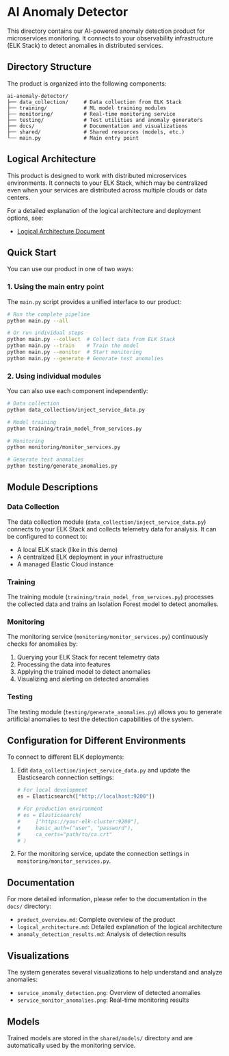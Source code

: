 # AI Anomaly Detector

This directory contains our AI-powered anomaly detection product for microservices monitoring. It connects to your observability infrastructure (ELK Stack) to detect anomalies in distributed services.

## Directory Structure

The product is organized into the following components:

```
ai-anomaly-detector/
├── data_collection/     # Data collection from ELK Stack
├── training/            # ML model training modules
├── monitoring/          # Real-time monitoring service
├── testing/             # Test utilities and anomaly generators
├── docs/                # Documentation and visualizations
├── shared/              # Shared resources (models, etc.)
└── main.py              # Main entry point
```

## Logical Architecture

This product is designed to work with distributed microservices environments. It connects to your ELK Stack, which may be centralized even when your services are distributed across multiple clouds or data centers.

For a detailed explanation of the logical architecture and deployment options, see:
- [Logical Architecture Document](docs/logical_architecture.md)

## Quick Start

You can use our product in one of two ways:

### 1. Using the main entry point

The `main.py` script provides a unified interface to our product:

```bash
# Run the complete pipeline
python main.py --all

# Or run individual steps
python main.py --collect  # Collect data from ELK Stack
python main.py --train    # Train the model
python main.py --monitor  # Start monitoring
python main.py --generate # Generate test anomalies
```

### 2. Using individual modules

You can also use each component independently:

```bash
# Data collection
python data_collection/inject_service_data.py

# Model training
python training/train_model_from_services.py

# Monitoring
python monitoring/monitor_services.py

# Generate test anomalies
python testing/generate_anomalies.py
```

## Module Descriptions

### Data Collection

The data collection module (`data_collection/inject_service_data.py`) connects to your ELK Stack and collects telemetry data for analysis. It can be configured to connect to:

- A local ELK stack (like in this demo)
- A centralized ELK deployment in your infrastructure
- A managed Elastic Cloud instance

### Training

The training module (`training/train_model_from_services.py`) processes the collected data and trains an Isolation Forest model to detect anomalies.

### Monitoring

The monitoring service (`monitoring/monitor_services.py`) continuously checks for anomalies by:
1. Querying your ELK Stack for recent telemetry data
2. Processing the data into features
3. Applying the trained model to detect anomalies
4. Visualizing and alerting on detected anomalies

### Testing

The testing module (`testing/generate_anomalies.py`) allows you to generate artificial anomalies to test the detection capabilities of the system.

## Configuration for Different Environments

To connect to different ELK deployments:

1. Edit `data_collection/inject_service_data.py` and update the Elasticsearch connection settings:
   ```python
   # For local development
   es = Elasticsearch(["http://localhost:9200"])
   
   # For production environment
   # es = Elasticsearch(
   #     ["https://your-elk-cluster:9200"],
   #     basic_auth=("user", "password"),
   #     ca_certs="path/to/ca.crt"
   # )
   ```

2. For the monitoring service, update the connection settings in `monitoring/monitor_services.py`.

## Documentation

For more detailed information, please refer to the documentation in the `docs/` directory:

- `product_overview.md`: Complete overview of the product
- `logical_architecture.md`: Detailed explanation of the logical architecture
- `anomaly_detection_results.md`: Analysis of detection results

## Visualizations

The system generates several visualizations to help understand and analyze anomalies:

- `service_anomaly_detection.png`: Overview of detected anomalies
- `service_monitor_anomalies.png`: Real-time monitoring results

## Models

Trained models are stored in the `shared/models/` directory and are automatically used by the monitoring service. 